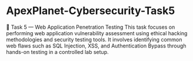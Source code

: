 # ApexPlanet-Cybersecurity-Task5
🔐 Task 5 — Web Application Penetration Testing  This task focuses on performing web application vulnerability assessment using ethical hacking methodologies and security testing tools. It involves identifying common web flaws such as SQL Injection, XSS, and Authentication Bypass through hands-on testing in a controlled lab setup.
